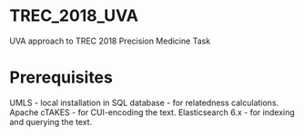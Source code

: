 # TREC_2018_UVA
UVA approach to TREC 2018 Precision Medicine Task


# Prerequisites

UMLS - local installation in SQL database - for relatedness calculations.
Apache cTAKES - for CUI-encoding the text.
Elasticsearch 6.x - for indexing and querying the text.


